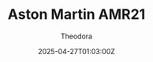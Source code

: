 ---
title: "Aston Martin AMR21"
meta_title: ""
description: "Aston Martin AMR21 F1 2021 for Assetto Corsa by SuzQ"
date: 2025-04-27T01:03:00Z
thumb: Jd7ONxP
mainimage: 6azvQMR
cargallery: ["0jklR2i"]
categories: ["Car"]
author: "Theodora"
tags: ["Aston Martin", "F1", "Formula", "England", "F1 2021", "2021", "SuzQ"]
draft: false
link: https://ouo.io/Jk0Dwa
zipsize: "299 MB"
manu: Aston Martin
# brandname: m-sport
country: England
championship: F1 2021
year: 2021
engine:  M12 E Performance
class: Formula
drivetrain: RWD
power: 752 bhp 
torque: 536	
mass: 761
speed: "350+"
gb: 8-speed
accel: "- seconds"
creator: SuzQ
# creatorfull: 
creatorlink: https://www.youtube.com/channel/UCtAjMZ7sXmbn2VL0Mitom8Q
version: "1.0"
csp: "0.2.4"
carname: "Aston Martin AMR21"
folder: "F1_Astonmartin_2021_S2"
livery: "2 included"
r2r: 0
host: ModsFire
# vars: ["Sprint", "Enduro"]
---